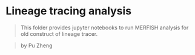 # Lineage tracing analysis

> This folder provides jupyter notebooks to run MERFISH analysis for old construct of lineage tracer.

> by Pu Zheng